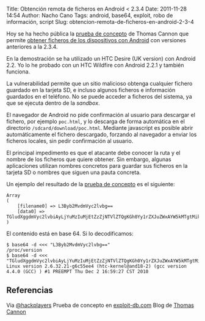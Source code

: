 Title: Obtención remota de ficheros en Android < 2.3.4
Date: 2011-11-28 14:54
Author: Nacho Cano
Tags: android, base64, exploit, robo de información, script
Slug: obtencion-remota-de-ficheros-en-android-2-3-4

Hoy se ha hecho pública la [prueba de concepto][] de Thomas Cannon que
permite [obtener ficheros de los dispositivos con Android][] con versiones
anteriores a la 2.3.4.

En la demostración se ha utilizado un HTC Desire (UK version) con
Android 2.2. Yo lo he probado con un HTC Wildfire con Android 2.2.1 y
también funciona.

La vulnerabilidad permite que un sitio malicioso obtenga cualquier
fichero guardado en la tarjeta SD, e incluso algunos ficheros e
información guardados en el teléfono. No se puede acceder a ficheros del
sistema, ya que se ejecuta dentro de la _sandbox_.

El navegador de Android no pide confirmación al usuario para descargar
el fichero, por ejemplo `poc.html`, y lo descarga de forma automática en
el directorio `/sdcard/download/poc.html`. Mediante javascript es
posible abrir automáticamente el fichero descargado, forzando al
navegador a enviar los ficheros locales, sin pedir confirmación al
usuario.

El principal impedimento es que el atacante debe conocer la ruta y el
nombre de los ficheros que quiere obtener. Sin embargo, algunas
aplicaciones utilizan nombres concretos para guardar sus ficheros en la
tarjeta SD o nombres que siguen una pauta concreta.

Un ejemplo del resultado de la [prueba de concepto][1] es el siguiente:

    Array
    (
        [filename0] => L3Byb2MvdmVyc2lvbg==
        [data0] => TGludXggdmVyc2lvbiAyLjYuMzIuMjEtZzZjNTVlZTQgKGh0Yy1rZXJuZWxAYW5kMTgtMikgKGdjYyB2ZXJzaW9uIDQuNC4wIChHQ0MpICkgIzEgUFJFRU1QVCBUaHUgRGVjIDIgMTY6NTk6MjcgQ1NUIDIwMTAK
    )

El contenido está en base 64. Si lo decodificamos:

    $ base64 -d <<< "L3Byb2MvdmVyc2lvbg=="
    /proc/version
    $ base64 -d <<< "TGludXggdmVyc2lvbiAyLjYuMzIuMjEtZzZjNTVlZTQgKGh0Yy1rZXJuZWxAYW5kMTgtMikgKGdjYyB2ZXJzaW9uIDQuNC4wIChHQ0MpICkgIzEgUFJFRU1QVCBUaHUgRGVjIDIgMTY6NTk6MjcgQ1NUIDIwMTAK"
    Linux version 2.6.32.21-g6c55ee4 (htc-kernel@and18-2) (gcc version 4.4.0 (GCC) ) #1 PREEMPT Thu Dec 2 16:59:27 CST 2010

Referencias
-----------

Via [@hackplayers][]
Prueba de concepto en [exploit-db.com][prueba de concepto]
Blog de [Thomas Cannon][obtener ficheros de los dispositivos con Android]

  [prueba de concepto]: http://www.exploit-db.com/exploits/18164/
    "prueba de concepto"
  [obtener ficheros de los dispositivos con Android]: http://thomascannon.net/blog/2010/11/android-data-stealing-vulnerability/
    "obtener ficheros de los dispositivos con Android"
  [1]: http://terminus.ignaciocano.com/index/android-content.php
    "prueba de concepto de obtención de ficheros en android < 2.3.4"
  [@hackplayers]: http://twitter.com/#!/hackplayers/status/141105359132700672
    "@hackplayers"
